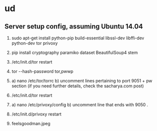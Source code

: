 # ud

## Server setup config, assuming Ubuntu 14.04

1. sudo apt-get install python-pip build-essential libssl-dev libffi-dev python-dev tor privoxy

2. pip install cryptography paramiko dataset BeautifulSoup4 stem

3. /etc/init.d/tor restart 

4. tor --hash-password tor,pwwp

5. a)  nano /etc/tor/torrc    b) uncomment lines pertaining to  port 9051 + pw section (if you need further details, check the sacharya.com post)

6. /etc/init.d/tor restart

7. a) nano /etc/privoxy/config b) uncomment line that ends with 9050 .

8. /etc/init.d/privoxy restart

9. feelsgoodman.jpeg

